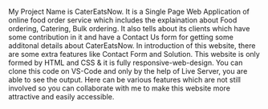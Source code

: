 My Project Name is CaterEatsNow. It is a Single Page Web Application of online food order service which includes the explaination about Food ordering, Catering, Bulk ordering. It also tells about its clients which have some contribution in it and have a Contact Us form for getting some additonal details about CaterEatsNow. In introduction of this website, there are some extra features like Contact Form and Solution. This website is only formed by HTML and CSS & it is fully responsive-web-design. You can clone this code on VS-Code and only by the help of Live Server, you are able to see the output. Here can be various features which are not still involved so you can collaborate with me to make this website more attractive and easily accessible.
